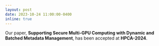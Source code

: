 ```yaml
---
layout: post
date: 2023-10-24 11:00:00-0400
inline: true
---
```


Our paper, <strong>Supporting Secure Multi-GPU Computing with Dynamic and Batched Metadata Management</strong>, has been accepted at <strong>HPCA-2024</strong>.